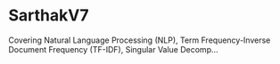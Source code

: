 # SarthakV7
Covering Natural Language Processing (NLP), Term Frequency-Inverse Document Frequency (TF-IDF), Singular Value Decomp…
